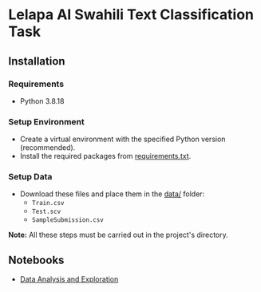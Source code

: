# Lelapa AI Swahili Text Classification Task

## Installation

### Requirements

- Python 3.8.18

### Setup Environment

- Create a virtual environment with the specified Python version (recommended).
- Install the required packages from [requirements.txt](/requirements.txt).

### Setup Data

- Download these files and place them in the [data/](/data/) folder:
    - `Train.csv`
    - `Test.scv`
    - `SampleSubmission.csv`


**Note:** All these steps must be carried out in the project's directory.


## Notebooks

- [Data Analysis and Exploration](/notebooks/data_analysis_and_exploration.ipynb)
